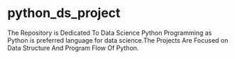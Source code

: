 # python_ds_project
The Repository is Dedicated To Data Science Python Programming as Python is preferred language for data science.The Projects Are Focused on Data Structure And Program Flow Of Python.
